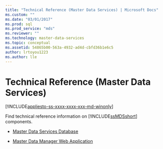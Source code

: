 ```yaml
---
title: "Technical Reference (Master Data Services) | Microsoft Docs"
ms.custom: ""
ms.date: "03/01/2017"
ms.prod: sql
ms.prod_service: "mds"
ms.reviewer: ""
ms.technology: master-data-services
ms.topic: conceptual
ms.assetid: 54865b00-563a-4932-ad4d-cbfd36b1e6c5
author: lrtoyou1223
ms.author: lle
---
```

# Technical Reference (Master Data Services)

[!INCLUDE[appliesto-ss-xxxx-xxxx-xxx-md-winonly](../includes/appliesto-ss-xxxx-xxxx-xxx-md-winonly.md)]

  Find technical reference information on [!INCLUDE[ssMDSshort](../includes/ssmdsshort-md.md)] components.  
  
 
-   [Master Data Services Database](../master-data-services/master-data-services-database.md)  
  
-   [Master Data Manager Web Application](../master-data-services/master-data-manager-web-application.md)  
  
  
